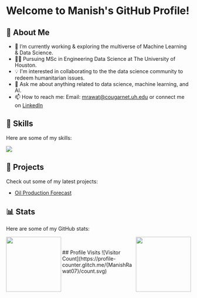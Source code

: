 # Welcome to Manish's GitHub Profile!

## :dart:  About Me 

- 🔭 I’m currently working & exploring the multiverse of Machine Learning & Data Science.
- :man_student: Pursuing MSc in Engineering Data Science at The University of Houston.
- :bulb: I'm interested in collaborating to the the data science community to redeem humanitarian issues.
- 💬 Ask me about anything related to data science, machine learning, and AI.
- 📫 How to reach me: Email: mrawat@cougarnet.uh.edu or connect me on [LinkedIn](https://www.linkedin.com/in/manishrawat07/) 

## :toolbox:  Skills

Here are some of my skills:

<p align="left">
  <a href="https://skillicons.dev">
    <img src="https://skillicons.dev/icons?i=py,r,mysql,aws,tensorflow,ai,pytorch,kubernetes,html,django,flask,stackoverflow,git" />
  </a>
</p>


## :briefcase:  Projects 

Check out some of my latest projects:

- [Oil Production Forecast](https://github.com/ManishRawat07/PETR6397-Final-Project-Oil-Production-Forecasting-using-Machine-Learning)


## :bar_chart:  Stats
Here are some of my GitHub stats:

<img src="https://github-readme-stats.vercel.app/api?username=ManishRawat07&show_icons=true&theme=merko" align="left" height=150em><img src="https://github-readme-stats.vercel.app/api/top-langs/?username=ManishRawat07&layout=compact" align="right" height=150em>

<br>
<br>
## Profile Visits
![Visitor Count](https://profile-counter.glitch.me/{ManishRawat07}/count.svg)


